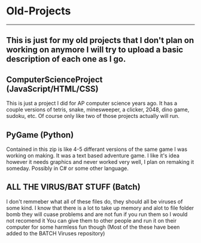 # Old-Projects
------------------------------------
This is just for my old projects that I don't plan on working on anymore
I will try to upload a basic description of each one as I go. 
------------------------------------


ComputerScienceProject (JavaScript/HTML/CSS)
------------------------------------
This is just a project I did for AP computer science years ago. 
It has a couple versions of tetris, snake, minesweeper, a clicker, 2048, dino game, sudoku, etc. Of course only like two of those projects actually will run.

PyGame (Python)
------------------------------------
Contained in this zip is like 4-5 differant versions of the same game I was working on making. It was a text based adventure game.
I like it's idea however it needs graphics and never worked very well, I plan on remaking it someday. Possibly in C# or some other language.

ALL THE VIRUS/BAT STUFF (Batch)
------------------------------------
I don't remmeber what all of these files do, they should all be viruses of some kind. I know that there is a lot to take up memory and alot to file folder bomb
they will cuase problems and are not fun if you run them so I would not recomend it
You can give them to other people and run it on their computer for some harmless fun though
(Most of the these have been added to the BATCH Viruses repository)
